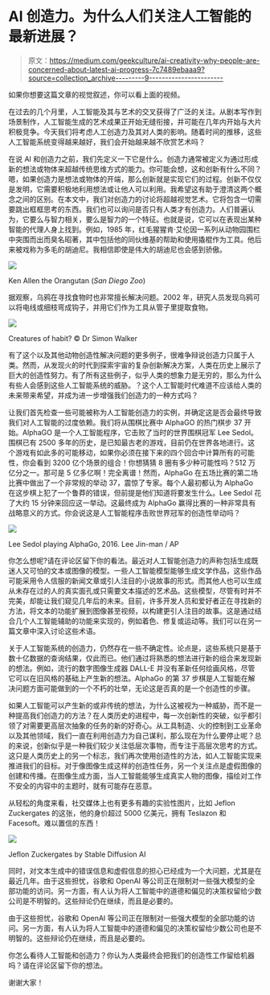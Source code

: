 # AI 创造力。为什么人们关注人工智能的最新进展？

> 原文：<https://medium.com/geekculture/ai-creativity-why-people-are-concerned-about-latest-ai-progress-7c7489ebaaa9?source=collection_archive---------9----------------------->

如果你想要这篇文章的视觉叙述，你可以看上面的视频。

在过去的几个月里，人工智能及其与艺术的交叉获得了广泛的关注。从剧本写作到场景制作，人工智能生成的艺术成果正开始无缝衔接，并可能在几年内开始与大片积极竞争。今天我们将考虑人工创造力及其对人类的影响。随着时间的推移，这些人工智能系统变得越来越好，我们会开始越来越不欣赏艺术吗？

在说 AI 和创造力之前，我们先定义一下它是什么。创造力通常被定义为通过形成新的想法或物体来超越传统思维方式的能力。你可能会想，这和创新有什么不同？嗯，如果创造力是想法或物体的开端，那么创新就是实现它们的过程。创新不仅仅是发明，它需要积极地利用想法或让他人可以利用。我希望这有助于澄清这两个概念之间的区别。在本文中，我们对创造力的讨论将超越视觉艺术。它将包含一切需要跳出框框思考的东西。我们也可以询问是否只有人类才有创造力。人们普遍认为，它要么与智力相关，要么是智力的一个特征。也就是说，它可以在表现出某种智能的代理人身上找到。例如，1985 年，红毛猩猩肯·艾伦因一系列从动物园围栏中突围而出而臭名昭著，其中包括他的同伙维基的帮助和使用撬棍作为工具。他后来被戏称为多毛的胡迪尼。我相信即使是伟大的胡迪尼也会感到骄傲。

![](img/cd7d4c263161d08461e2337390052c05.png)

Ken Allen the Orangutan (*San Diego Zoo*)

据观察，乌鸦在寻找食物时也非常擅长解决问题。2002 年，研究人员发现乌鸦可以将电线或细枝弯成钩子，并用它们作为工具从管子里提取食物。

![](img/095718e0bb4365e5408e073d5725981d.png)

Creatures of habit? © Dr Simon Walker

有了这个以及其他动物创造性解决问题的更多例子，很难争辩说创造力只属于人类。然而，从发现火的时代到探索宇宙的复杂创新解决方案，人类在历史上展示了巨大的创造性努力。有了所有这些例子，似乎人类的想象力是无穷的，那么为什么有些人会感到这些人工智能系统的威胁。？这个人工智能时代难道不应该给人类的未来带来希望，并成为进一步增强我们创造力的一种方式吗？

让我们首先检查一些可能被称为人工智能创造力的实例，并确定这是否会最终导致我们对人工智能的过度依赖。我们将从围棋比赛中 AlphaGO 的热门棋步 37 开始。AlphaGO 是一个人工智能程序，它击败了当时的世界围棋冠军 Lee Sedol。围棋已有 2500 多年的历史，是已知最古老的游戏，目前仍在世界各地进行。这个游戏有如此多的可能移动，如果你必须在接下来的四个回合中计算所有的可能性，你会看到 3200 亿个场景的组合！你想猜猜 8 圈有多少种可能性吗？512 万亿分之一。那可是 5 亿多亿啊！完全离谱！然而，AlphaGo 在五场比赛的第二场比赛中做出了一个非常规的举动 37，震惊了专家。每个人最初都认为 AlphaGo 在这步棋上犯了一个鲁莽的错误，但前提是他们知道将要发生什么。Lee Sedol 花了大约 15 分钟来回应这一举动。这最终成为 AlphaGo 赢得比赛的一种非常具有战略意义的方式。你会说这是人工智能程序击败世界冠军的创造性举动吗？

![](img/b0cb8a55a7da366c9b9813e0bb792e86.png)

Lee Sedol playing AlphaGo, 2016\. Lee Jin-man / AP

你怎么想呢?请在评论区留下你的看法。最近对人工智能创造力的声称包括生成既迷人又可怕的文本或图像的模型。一些人工智能模型能够生成文学作品，这些作品可能采用令人信服的新闻文章或引人注目的小说故事的形式。而其他人也可以生成从未存在过的人的真实面孔或只需要文本描述的艺术品。这些模型，尽管有时并不完美，却能让我们窥见几年后的未来。目前，许多开发人员和爱好者正在寻找新的方法，将文本的功能扩展到图像甚至视频，以构建更引人注目的故事。这是通过结合几个人工智能辅助的功能来实现的，例如着色、修复或运动等。我们可以在另一篇文章中深入讨论这些术语。

关于人工智能系统的创造力，仍然存在一些不确定性。论点是，这些系统只是基于数十亿数据的查询结果，仅此而已。他们通过将熟悉的想法进行新的组合来发现新的想法。例如，流行的数字图像生成器 DALL-E 并没有革新任何绘画风格，尽管它可以在旧风格的基础上产生新的想法。AlphaGo 的第 37 步棋是人工智能在解决问题方面可能做到的一个不朽的壮举，无论这是否真的是一个创造性的步骤。

如果人工智能可以产生新的或非传统的想法，为什么这被视为一种威胁，而不是一种提高我们创造力的方法？在人类历史的进程中，每一次创新性的突破，似乎都引领了对需要更高层次抽象的任务的新的好奇心。从工具制造、火的控制到工业革命以及其他领域，我们一直在利用创造力为自己谋利，那么现在为什么要停止呢？总的来说，创新似乎是一种我们较少关注低层次事物，而专注于高层次思考的方式。这只是人类历史上的另一个标志，我们再次使用创造性的方法，如人工智能实现来推进我们的目标。对于像图像生成这样的创造性任务，另一个关注点是虚假图像的创建和传播。在图像生成方面，当人工智能能够生成真实人物的图像，描绘对工作不安全的内容中的主题时，就有可能存在恶意。

从轻松的角度来看，社交媒体上也有更多有趣的实验性图片，比如 Jeflon Zuckergates 的这张，他的身价超过 5000 亿美元，拥有 Teslazon 和 Facesoft。难以置信的东西！

![](img/6e2ee2461643bab8453302535211b603.png)

Jeflon Zuckergates by Stable Diffusion AI

同时，对文本生成中的错误信息和虚假信息的担心已经成为一个大问题，尤其是在最近几年。由于这些担忧，谷歌和 OpenAI 等公司正在限制对一些强大模型的全部功能的访问。另一方面，有人认为将人工智能中的道德和偏见的决策权留给少数公司是不明智的。这些辩论仍在继续，而且是必要的。

由于这些担忧，谷歌和 OpenAI 等公司正在限制对一些强大模型的全部功能的访问。另一方面，有人认为将人工智能中的道德和偏见的决策权留给少数公司也是不明智的。这些辩论仍在继续，而且是必要的。

你怎么看待人工智能和创造力？你认为人类最终会把我们的创造性工作留给机器吗？请在评论区留下你的想法。

谢谢大家！